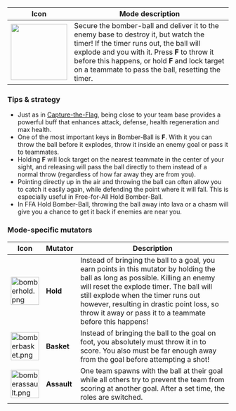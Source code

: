 
| Icon | Mode description                                                                                                                                                                                                                                                                               |
|-|-|
| <img src="../images/modes/bomber.png" width="128px"/> | Secure the bomber-ball and deliver it to the enemy base to destroy it, but watch the timer! If the timer runs out, the ball will explode and you with it. Press **F** to throw it before this happens, or hold **F** and lock target on a teammate to pass the ball, resetting the timer. |

### Tips & strategy

-   Just as in [Capture-the-Flag](Capture-the-Flag.md), being close to your team base provides a powerful buff that enhances attack, defense, health regeneration and max health.
-   One of the most important keys in Bomber-Ball is **F**. With it you can throw the ball before it explodes, throw it inside an enemy goal or pass it to teammates.
-   Holding **F** will lock target on the nearest teammate in the center of your sight, and releasing will pass the ball directly to them instead of a normal throw (regardless of how far away they are from you).
-   Pointing directly up in the air and throwing the ball can often allow you to catch it easily again, while defending the point where it will fall. This is especially useful in Free-for-All Hold Bomber-Ball.
-   In FFA Hold Bomber-Ball, throwing the ball away into lava or a chasm will give you a chance to get it back if enemies are near you.

### Mode-specific mutators

| Icon | Mutator | Description |
|-|-|-|
| <img src="../images/modes/bomberhold.png" title="bomberhold.png" alt="bomberhold.png" width="64" /> | **Hold** | Instead of bringing the ball to a goal, you earn points in this mutator by holding the ball as long as possible. Killing an enemy will reset the explode timer. The ball will still explode when the timer runs out however, resulting in drastic point loss, so throw it away or pass it to a teammate before this happens! |
| <img src="../images/modes/bomberbasket.png" title="bomberbasket.png" alt="bomberbasket.png" width="64" /> | **Basket** | Instead of bringing the ball to the goal on foot, you absolutely must throw it in to score. You also must be far enough away from the goal before attempting a shot! |
| <img src="../images/modes/bomberassault.png" title="bomberassault.png" alt="bomberassault.png" width="64" /> | **Assault** | One team spawns with the ball at their goal while all others try to prevent the team from scoring at another goal. After a set time, the roles are switched. |
